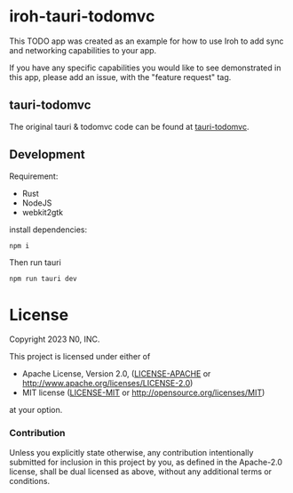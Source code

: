 # iroh-tauri-todomvc

This TODO app was created as an example for how to use Iroh to add sync and
networking capabilities to your app.

If you have any specific capabilities you would like to see demonstrated in
this app, please add an issue, with the "feature request" tag.

## tauri-todomvc

The original tauri & todomvc code can be found at
[tauri-todomvc](https://github.com/enpitsuLin/tauri-todomvc/tree/master).

## Development

Requirement:

- Rust
- NodeJS
- webkit2gtk

install dependencies:

```sh
npm i
```

Then run tauri

```sh
npm run tauri dev
```


# License

Copyright 2023 N0, INC.

This project is licensed under either of

 * Apache License, Version 2.0, ([LICENSE-APACHE](LICENSE-APACHE) or
   http://www.apache.org/licenses/LICENSE-2.0)
 * MIT license ([LICENSE-MIT](LICENSE-MIT) or
   http://opensource.org/licenses/MIT)

at your option.

### Contribution

Unless you explicitly state otherwise, any contribution intentionally submitted
for inclusion in this project by you, as defined in the Apache-2.0 license,
shall be dual licensed as above, without any additional terms or conditions.
